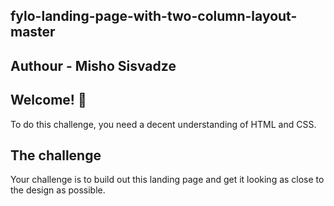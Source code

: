 ## fylo-landing-page-with-two-column-layout-master
## Authour - Misho Sisvadze

## Welcome! 👋


To do this challenge, you need a decent understanding of HTML and CSS.

## The challenge

Your challenge is to build out this landing page and get it looking as close to the design as possible.

